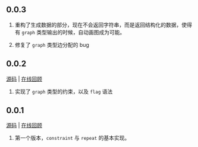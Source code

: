 ## 0.0.3

1. 重构了生成数据的部分，现在不会返回字符串，而是返回结构化的数据，使得有 `graph` 类型输出的时候，自动画图成为可能。

2. 修复了 `graph` 类型边分配的 bug

## 0.0.2

[源码](https://github.com/muzea-demo/random-data/tree/v0.0.2) | [在线回顾](https://random-data-i61ybuqua.now.sh)

1. 实现了 `graph` 类型的约束，以及 `flag` 语法

## 0.0.1

[源码](https://github.com/muzea-demo/random-data/tree/v0.0.1) | [在线回顾](https://random-data-29ukg7pae.now.sh)

1. 第一个版本，`constraint` 与 `repeat` 的基本实现。
